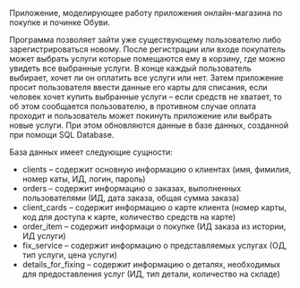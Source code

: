 Приложение, моделирующее работу приложения онлайн-магазина по покупке и починке Обуви. 

Программа позволяет зайти уже существующему пользователю либо зарегистрироваться новому. После регистрации или входе покупатель может выбрать услуги которые помещаются ему в корзину, где можно увидеть все выбранные услуги. В конце каждый пользователь выбирает, хочет ли он оплатить все услуги или нет. Затем приложение просит пользователя ввести данные его карты для списания, если человек хочет купить выбранные услуги – если средств не хватает, то об этом сообщается пользователю, в противном случае оплата проходит и пользователь может покинуть приложение или выбрать новые услуги. При этом обновляются данные в базе данных, созданной при помощи SQL Database.

База данных имеет следующие сущности:
- clients – содержит основную информацию о клиентах (имя, фимилия, номер каты, ИД, логин, пароль)
- orders – содержит информацию о заказах, выполненных пользователями (ИД, дата заказа, общая сумма заказа)
- client_cards – содержит информацию о карте клиента (номер карты, код для доступа к карте, количество средств на карте)
- order_item – содержит информаци о покупке (ИД заказа из истории, ИД услуги)
- fix_service – содержит информацию о представляемых услугах (ОД, тип услуги, цена услуги)
- details_for_fixing – содержит информацию о деталях, необходимых для предоставления услуг (ИД, тип детали, количество на складе)

